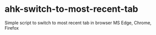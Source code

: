 # ahk-switch-to-most-recent-tab
Simple script to switch to most recent tab in browser MS Edge, Chrome, Firefox
